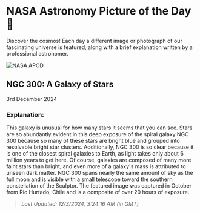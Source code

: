 
  # NASA Astronomy Picture of the Day 🌌

  Discover the cosmos! Each day a different image or photograph of our fascinating universe is featured, along with a brief explanation written by a professional astronomer.

![NASA APOD](https://apod.nasa.gov/apod/image/2412/Ngc300_Stern_7032.jpg)

## NGC 300: A Galaxy of Stars

3rd December 2024

### Explanation: 

This galaxy is unusual for how many stars it seems that you can see. Stars are so abundantly evident in this deep exposure of the spiral galaxy NGC 300 because so many of these stars are bright blue and grouped into resolvable bright star clusters.  Additionally, NGC 300 is so clear because it is one of the closest spiral galaxies to Earth, as light takes only about 6 million years to get here.  Of course, galaxies are composed of many more faint stars than bright, and even more of a galaxy's mass is attributed to unseen dark matter.  NGC 300 spans nearly the same amount of sky as the full moon and is visible with a small telescope toward the southern constellation of the Sculptor. The featured image was captured in October from Rio Hurtado, Chile and is a composite of over 20 hours of exposure.

> _Last Updated: 12/3/2024, 3:24:16 AM (in GMT)_
